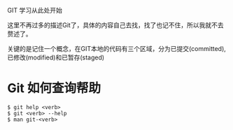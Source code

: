 
GIT 学习从此处开始

这里不再过多的描述Git了，具体的内容自己去找，找了也记不住，所以我就不去赘述了。

关键的是记住一个概念，在GIT本地的代码有三个区域，分为已提交(committed),已修改(modified)和已暂存(staged)

# Git 如何查询帮助
	$ git help <verb>
	$ git <verb> --help 
	$ man git-<verb>
